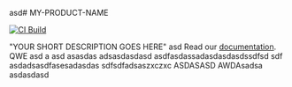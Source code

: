 asd# MY-PRODUCT-NAME

[![CI Build](https://github.com/axonivy-market/REPO-NAME/actions/workflows/ci.yml/badge.svg)](https://github.com/axonivy-market/REPO-NAME/actions/workflows/ci.yml)

"YOUR SHORT DESCRIPTION GOES HERE"
asd
Read our [documentation](MY-PRODUCT-NAME-product/README.md).
QWE
asd
a
asd
asasdas
adsasdasdasd
asdfasdassadasdasdasdssdfsd
sdf
asdadsasdfasesadasdas
sdfsdfadsaszxczxc
ASDASASD
AWDAsadsa
asdasdasd
